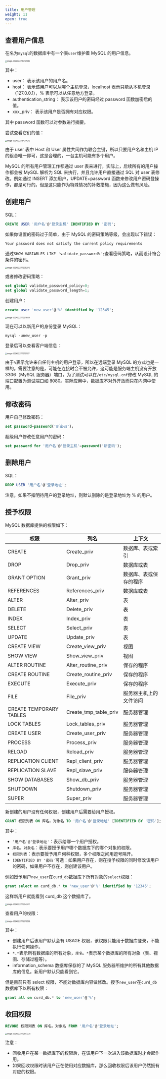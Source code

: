 ```yaml
---
title: 用户管理
weight: 11
open: true
---
```

## 查看用户信息

在名为`mysql`的数据库中有一个表`user`维护着 MySQL 的用户信息。

<img src="用户管理.IMG/image-20240227164127584.png" alt="image-20240227164127584" style="zoom:40%;" />

其中：

- user： 表示该用户的用户名。
- host： 表示该用户可以从哪个主机登录，localhost 表示只能从本机登录（127.0.0.1），% 表示可以从任意地方登录。
- authentication_string： 表示该用户的密码经过 password 函数加密后的值。
- xxx_priv： 表示该用户是否拥有对应权限。

其中 password 函数可以对参数进行摘要。

尝试查看它们的值：

<img src="用户管理.IMG/image-20240227164314212.png" alt="image-20240227164314212" style="zoom:40%;" />

由于 user 表中 Host 和 User 属性共同作为联合主键，所以只要用户名和主机 IP 的组合唯一即可，这是合理的，一台主机可能有多个用户。

MySQL 的所有用户管理工作都通过 user 表来进行，实际上，后续所有的用户操作都会被 MySQL 解析为 SQL 来执行，并且允许用户直接通过 SQL 对 user 表修改。例如通过 INSERT 添加用户，UPDATE+password 函数来修改用户密码登操作，都是可行的。但是这只能作为特殊情况的补救措施，因为这么做有风险。

## 创建用户

SQL：
```sql
CREATE USER '用户名'@'登录主机' IDENTIFIED BY '密码';
```

 如果你设置的密码过于简单，由于 MySQL 的密码策略等级，会出现以下错误：

```
Your password does not satisfy the current policy requirements
```

通过`SHOW VARIABLES LIKE 'validate_password%';`查看密码策略，从而设计符合条件的密码。

<img src="用户管理.IMG/image-20240227170352013.png" alt="image-20240227170352013" style="zoom:40%;" />

或者修改密码策略：

```sql
set global validate_password_policy=0;
set global validate_password_length=1;
```

创建用户：

```sql
create user 'new_user'@'%' identified by '12345';
```

<img src="用户管理.IMG/image-20240227170511859.png" alt="image-20240227170511859" style="zoom:40%;" />

现在可以以新用户的身份登录 MySQL：

```
mysql -unew_user -p
```

登录后可以查看客户端信息：

<img src="用户管理.IMG/image-20240227170751017.png" alt="image-20240227170751017" style="zoom:40%;" />

由于`%`表示允许来自任何主机的用户登录，所以在远端登录 MySQL 的方式也是一样的。需要注意的是，可能在连接时会不被允许，这可能是服务端主机没有开放 3306（MySQL 服务器）端口，为了测试可以在`/etc/mysql.cnf`修改 MySQL 的端口配置为测试端口如 8080。实际应用中，数据库不对外开放而只在内网中使用。

## 修改密码

用户自己修改密码：

```sql
set password=password('新密码');
```

超级用户修改任意用户的密码：

```sql
set password for '用户名'@'登录主机'=password('新密码');
```

## 删除用户

SQL：
```sql
DROP USER '用户名'@'登录地址';
```

注意，如果不指明待用户的登录地址，则默认删除的是登录地址为 % 的用户。

## 授予权限

MySQL 数据库提供的权限如下：

| 权限                    | 列名                  | 上下文                 |
| ----------------------- | --------------------- | ---------------------- |
| CREATE                  | Create_priv           | 数据库、表或索引       |
| DROP                    | Drop_priv             | 数据库或表             |
| GRANT OPTION            | Grant_priv            | 数据库、表或保存的程序 |
| REFERENCES              | References_priv       | 数据库或表             |
| ALTER                   | Alter_priv            | 表                     |
| DELETE                  | Delete_priv           | 表                     |
| INDEX                   | Index_priv            | 表                     |
| SELECT                  | Select_priv           | 表                     |
| UPDATE                  | Update_priv           | 表                     |
| CREATE VIEW             | Create_view_priv      | 视图                   |
| SHOW VIEW               | Show_view_priv        | 视图                   |
| ALTER ROUTINE           | Alter_routine_priv    | 保存的程序             |
| CREATE ROUTINE          | Create_routine_priv   | 保存的程序             |
| EXECUTE                 | Execute_priv          | 保存的程序             |
| FILE                    | File_priv             | 服务器主机上的文件访问 |
| CREATE TEMPORARY TABLES | Create_tmp_table_priv | 服务器管理             |
| LOCK TABLES             | Lock_tables_priv      | 服务器管理             |
| CREATE USER             | Create_user_priv      | 服务器管理             |
| PROCESS                 | Process_priv          | 服务器管理             |
| RELOAD                  | Reload_priv           | 服务器管理             |
| REPLICATION CLIENT      | Repl_client_priv      | 服务器管理             |
| REPLICATION SLAVE       | Repl_slave_priv       | 服务器管理             |
| SHOW DATABASES          | Show_db_priv          | 服务器管理             |
| SHUTDOWN                | Shutdown_priv         | 服务器管理             |
| SUPER                   | Super_priv            | 服务器管理             |

新创建的用户没有任何权限，创建用户后需要给用户授权。

```sql
GRANT 权限列表 ON 库名。对象名 TO '用户名'@'登录地址' [IDENTIFIED BY '密码'];
```

其中：

- `'用户名'@'登录地址'`：表示给哪一个用户授权。
- `库名。对象名`：表示要授予用户哪个数据库下的哪个对象的权限。
- `权限列表`：表示要授予用户何种权限，多个权限之间用逗号隔开。
- `IDENTIFIED BY '密码'`可选：如果用户存在，则在授予权限的同时修改该用户的密码，如果用户不存在，则创建该用户。

例如授予用户`new_user`在`curd_db`数据库下所有对象的`select`权限：

```sql
grant select on curd_db.* to 'new_user'@'%' identified by '12345';
```

这样新用户就能看到 curd_db 这个数据库了。

<img src="用户管理.IMG/image-20240227172042611.png" alt="image-20240227172042611" style="zoom:40%;" />

查看用户的权限：

<img src="用户管理.IMG/image-20240227172310098.png" alt="image-20240227172310098" style="zoom:40%;" />

其中：

- 创建用户后该用户默认会有 USAGE 权限，该权限只能用于数据库登录，不能执行任何操作。
- `*.*`表示所有数据库的所有对象，`库名。*`表示某个数据库的所有对象（表、视图、存储过程等）。
- information_schema 数据库保存的了 MySQL 服务器所维护的所有其他数据库的信息。新用户默认只能看到它。

但是目前只有 select 权限，不能对数据库内容做修改。授予`new_user`在`curd_db`数据库下以所有权限：

```sql
grant all on curd_db.* to 'new_user'@'%';
```

## 收回权限

```sql
REVOKE 权限列表 ON 库名。对象名 FROM '用户名'@'登录地址';
```

<img src="用户管理.IMG/image-20240227172947228.png" alt="image-20240227172947228" style="zoom:40%;" />

注意：

- 回收用户在某一数据库下的权限后，在该用户下一次进入该数据库时才会起作用。
- 如果回收权限时该用户正在使用对应数据库，那么回收权限后该用户仍然拥有对应的权限。